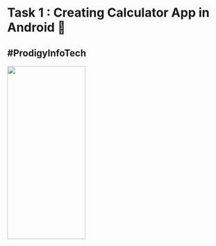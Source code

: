 # Task 1 : Creating Calculator App in Android 🧮
#ProdigyInfoTech
---
<img src="https://github.com/Kunal-Khairnar-05/Calculator/assets/95234444/e7f3ee17-5584-4a0d-84b7-e42848037974" width=180 height=400>


